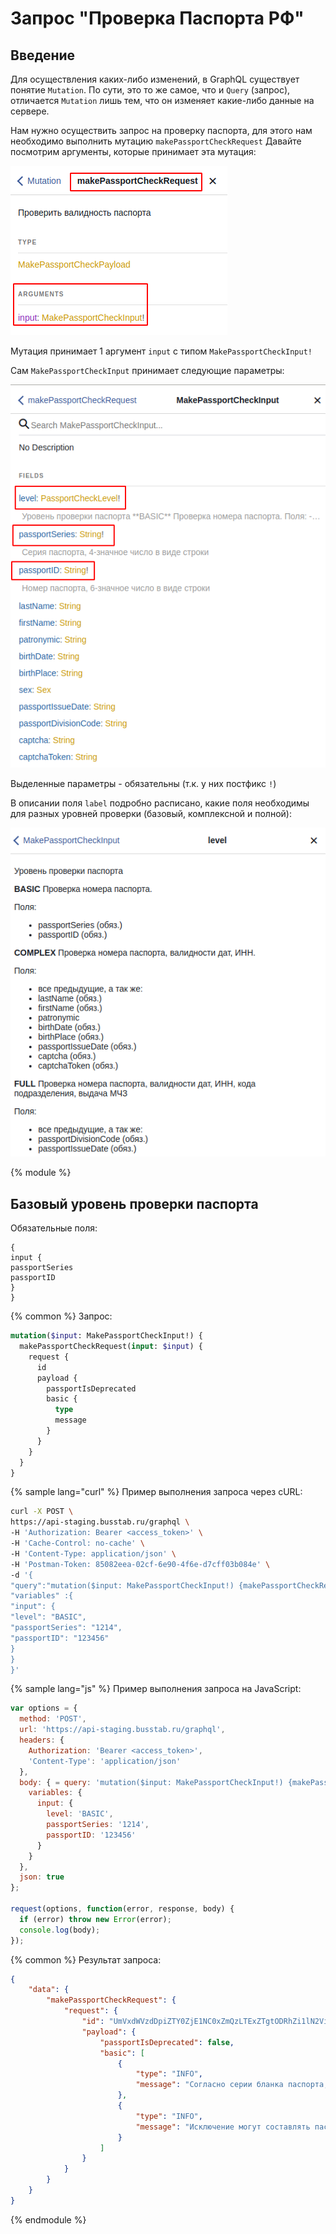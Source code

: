 # Запрос "Проверка Паспорта РФ"

## Введение
Для осуществления каких-либо изменений, в GraphQL существует понятие `Mutation`. По сути, это то же самое, что и `Query` (запрос), отличается `Mutation` лишь тем, что он изменяет какие-либо данные на сервере.

Нам нужно осуществить запрос на проверку паспорта, для этого нам необходимо выполнить мутацию `makePassportCheckRequest`
Давайте посмотрим аргументы, которые принимает эта мутация:

![](/assets/makePassportCheckRequest.png)

Мутация принимает 1 аргумент `input` с типом `MakePassportCheckInput!`

Сам `MakePassportCheckInput` принимает следующие параметры:

![](/assets/MakePassportCheckInput.png)

Выделенные параметры - обязательны (т.к. у них постфикс `!`)

В описании поля `label` подробно расписано, какие поля необходимы для разных уровней проверки (базовый, комплексной и полной):

![](/assets/MakePassportCheckInput_label.png)

{% module %}
## Базовый уровень проверки паспорта
Обязательные поля:
```
{
input {
passportSeries
passportID
}
}
```

{% common %}
Запрос:
```graphql
mutation($input: MakePassportCheckInput!) {
  makePassportCheckRequest(input: $input) {
    request {
      id
      payload {
        passportIsDeprecated
        basic {
          type
          message
        }
      }
    }
  }
}
```


{% sample lang="curl" %}
Пример выполнения запроса через cURL:
```bash
curl -X POST \
https://api-staging.busstab.ru/graphql \
-H 'Authorization: Bearer <access_token>' \
-H 'Cache-Control: no-cache' \
-H 'Content-Type: application/json' \
-H 'Postman-Token: 85082eea-02cf-6e90-4f6e-d7cff03b084e' \
-d '{
"query":"mutation($input: MakePassportCheckInput!) {makePassportCheckRequest(input: $input) {request {id, payload{passportIsDeprecated, basic{type, message}}}}}",
"variables" :{
"input": {
"level": "BASIC",
"passportSeries": "1214",
"passportID": "123456"
}
}
}'
```

{% sample lang="js" %}
Пример выполнения запроса на JavaScript:
```js
var options = {
  method: 'POST',
  url: 'https://api-staging.busstab.ru/graphql',
  headers: {
    Authorization: 'Bearer <access_token>',
    'Content-Type': 'application/json'
  },
  body: { = query: 'mutation($input: MakePassportCheckInput!) {makePassportCheckRequest(input: $input) {request {id, payload{passportIsDeprecated, basic{type, message}}}}}',
    variables: {
      input: {
        level: 'BASIC',
        passportSeries: '1214',
        passportID: '123456'
      }
    }
  },
  json: true
};

request(options, function(error, response, body) {
  if (error) throw new Error(error);
  console.log(body);
});

```
{% common %}
Результат запроса:
```json
{
    "data": {
        "makePassportCheckRequest": {
            "request": {
                "id": "UmVxdWVzdDpiZTY0ZjE1NC0xZmQzLTExZTgtODRhZi1lN2ViYTM2ODM0MmQ=",
                "payload": {
                    "passportIsDeprecated": false,
                    "basic": [
                        {
                            "type": "INFO",
                            "message": "Согласно серии бланка паспорта, регионом выдачи является *Астраханская область*"
                        },
                        {
                            "type": "INFO",
                            "message": "Исключение могут составлять паспорта, выдаваемые жителям полуострова Крыма в 2014 году на бланках паспортов из других регионов РФ"
                        }
                    ]
                }
            }
        }
    }
}
```

{% endmodule %}

